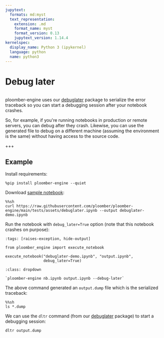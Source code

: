 ```yaml
---
jupytext:
  formats: md:myst
  text_representation:
    extension: .md
    format_name: myst
    format_version: 0.13
    jupytext_version: 1.14.4
kernelspec:
  display_name: Python 3 (ipykernel)
  language: python
  name: python3
---
```


# Debug later

```{versionadded} 0.0.19
```

ploomber-engine uses our [debuglater](https://github.com/ploomber/debuglater) package to serialize the error traceback so you can start a debugging session after your notebook crashes.

So, for example, if you're running notebooks in production or remote servers, you can debug after they crash. Likewise, you can use the generated file to debug on a different machine (assuming the environment is the same) without having access to the source code.

+++

## Example

Install requirements:

```{code-cell} ipython3
%pip install ploomber-engine --quiet
```

Download [sample notebook](https://raw.githubusercontent.com/ploomber/ploomber-engine/main/tests/assets/debuglater.ipynb):

```{code-cell} ipython3
%%sh
curl https://raw.githubusercontent.com/ploomber/ploomber-engine/main/tests/assets/debuglater.ipynb --output debuglater-demo.ipynb
```

Run the notebook with `debug_later=True` option (note that this notebook crashes on purpose):

```{code-cell} ipython3
:tags: [raises-exception, hide-output]

from ploomber_engine import execute_notebook

execute_notebook("debuglater-demo.ipynb", "output.ipynb",
                 debug_later=True)
```

```{admonition} Command-line equivalent
:class: dropdown

`ploomber-engine nb.ipynb output.ipynb --debug-later`
```

The above command generated an `output.dump` file which is the serialized traceback:

```{code-cell} ipython3
%%sh
ls *.dump
```

We can use the `dltr` command (from our [debuglater](https://github.com/ploomber/debuglater) package) to start a debugging session:

```sh
dltr output.dump
```
